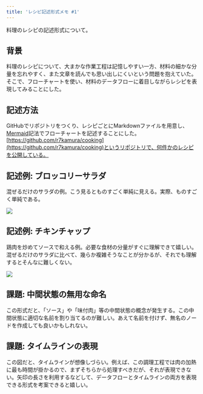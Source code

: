 ```yaml
---
title: 'レシピ記述形式メモ #1'
---
```

料理のレシピの記述形式について。

背景
--

料理のレシピについて、大まかな作業工程は記憶しやすい一方、材料の細かな分量を忘れやすく、また文章を読んでも思い出しにくいという問題を抱えていた。そこで、フローチャートを使い、材料のデータフローに着目しながらレシピを表現してみることにした。

記述方法
----

GitHubでリポジトリをつくり、レシピごとにMarkdownファイルを用意し、[Mermaid](https://mermaid-js.github.io/)記法でフローチャートを記述することにした。[https://github.com/r7kamura/cooking](https://github.com/r7kamura/cooking)というリポジトリで、何件かのレシピを公開している。

記述例: ブロッコリーサラダ
--------------

混ぜるだけのサラダの例。こう見るとものすごく単純に見える。実際、ものすごく単純である。

![](https://lh3.googleusercontent.com/docs/ADP-6oFMI743sb3ROPDLWvgLMjmGIM7PxQS6IOjMKH2Bard-aK1HRFWc46cHhH-bz98YYkcpqneePgp8PQS5Oor1qLf7CebEMxlbG4WUy6OXn-ZIqVxZ2BARvXGjYdxr_LksQhLX7JqHO5zF9vQzDU9CSfpO5XtL0ASOWQR8Nm_EaVzNSCQVw91siWEbNb9wvlNB17KNbxLpWTvR1CPXyqYIXcLLwAQVJCwwzEOTn6hf_YYM-qREMSJ0YC_Ir-WPwg_iyqwsDVrXGmUt4XQ_DOwpdbyMIOLuRz0KMhL2OGmjIYnOCGDNpDIbLogNo0uE-gFk8kggL-ZwvJwuAZoEtQr-k5CsTyFX2ZW55L_AeRm-G3KngzLV3tyO3KpGWu1jIpA29M2VmoVjkirTDJzrlFoHvJ15byr5FnfJ1H3JZlq96r1G_2GWqqn1BdgvwDSw-zScEVSZ2QTOM8lIqNDF6DGCJ8belSKGHsElC7COex2DCjEW2NPOqP4RV3D5KRAI4zoe7F_bdF5YZjvsOrs1K72p432OkykC0HP07aBddG1diGdG6bmlfetyZQ7aPN2LXxafNkcr9eyvo6-9tTcbg1RxKyDqynBQjoyb7wuV2brtTjA160rMz-nyiSaRFeRUwfnp1yFeRsmD6tAguKBGBHJcBz4sEj63fGCDk1QOJSx8GbiH2mdQvnmBbLYP1aJrX8HQw5LcaejqLsxFgdMNrSksX7bEQ5IefOYIIDA2gDbXSPMyF1y8JlztjWXMDla4r7DujseoC_trBnP0P-IhdFF0PqtCyUww5UqLXXFrEMqZiAguyt7rammrBIP8QJeDGUhUQZw5aA-gkwDROCq1RqV0UF8A1inKql795oBSEH0dQq93ejYd4AL6DQwidAxL11tf9qSwILmcPVFrG4AE3ZJiW0gmKVkpJ4MiYXzcF1f74Re_3GDEdHYzDg7epwQxN9qU4w7qMKn5-uTg2sMtvbGddp9kTdQ5NB-dBla8hAZgg9c1k8vLe3HVdAlxwXrV7VI-ELp_qAqHcybjDea2l5Hvoyh0_BA8O1ISIQPKOmn2QC2nT05CFsUGZLpVdp4I95IVc97YcsNj5fOftDT2XoJX8Q3qaT0NN8_PjUTNFJ7GS_bhxKD1en4YhojalL3BwjhcpJ1otX1iKAQhREpDLeAzcuGlJYUfwZJpxnWVi7GlIX_WMbXweWqeuzqm4yvypiu8MwhpYiJkuzgMJqrCnzMFaru3fHue9X0naeWqiLPbiOZTftRL)

記述例: チキンチャップ
------------

鶏肉を炒めてソースで和える例。必要な食材の分量がすぐに理解できて嬉しい。混ぜるだけのサラダに比べて、幾らか複雑そうなことが分かるが、それでも理解するとそんなに難しくない。

![](https://lh3.googleusercontent.com/docs/ADP-6oHoEShuLXgYr5fVeWj3Mqlygq1Q_G0LZOMyOO8OM1i49LWou0F5JN4IHv0dord01uYnX2FMU_g80bqs34m6mS_8K8JGiYsqa1g4Dd1u2GWqT9FZIUrl8aEHgMkRk2kb1mPX2ECZrGeGEk_GY02ItFJDeqgBaZLUTPc3JB2MqVRe9_7Q_i1YBG6rvtvWI5gTc5nBUXo4OkmTTW4CChX9l8O5rhthE53ZDAtMTlPVfyJPhn5TPnB6OuhnuF2csK0qgHrp2OiRZzXhC_dUbEcPijfOlFKf60JXFzsQ4epk0JhWJQopQaf8GL023QHAzI2VT_Uy_0YDYc7rwaW_s5KtAM_bECFUgvA0ELJs1_Hsk1w-u0h3QOYny6X1VMLcboIfgyV09hWb77n-3KGFQrD1rj1yy_lTyZcpWpe5NipfyESSlABAH291TAhBgKp1Npln-V4k_4nmssv6ku2GH-u8lpihX-JjaoVc3MpCO-OMul8m0uQ4FzMrpvhcKpndcPGomL1YNylWnO_5zkD5RxSxd9whoNWdqaISIYqlyM7t1_MqMh57k6EbqSKwwoOrtBcHGumIk-s-RB9VWXQTN6t_P3dn1fKYoMSnCkUq_dPfqabolM0D91uUOx1rP2wE5rGfOnIqTv8XDIJ7BBzvSrVHiF4A71HfM3FfceYSZM-cDcfGFM72oJLsZ76ss7PAZHqnKwbKGjcDBBT41OvJ0SVEzQ_-YedzAgcrC_3L53AZ5ftfwd3OMrkHkR4s37vNdx7ZZPsWLCkKCVg2YhaQrx5kdN5EfPXiLU3kSzHnHFh6QnxO5fSq4sJ5h1YX0htuzYwSIG0s5Mwo39erwgN8NXKOXJ-LQm02xI9G_5jEAXA_g9vfgT_WbW1POmtCoHs_SqMgzAnbYXrupDTzC16RaR2lej2iO02RzSrHG6rlfwrz8s_V8roD6fEqJBP3kOuc1oN3bg1SecrL7wK0IMFF0Wo8hjLL0iG_01TxMdmsmc3ptydxbyluVPiCMyWn9Yv4Zz4LC2KaotJlV7bzhPJCpaswJw_bUDcsoxp8KvaJG4mL7aDbn-fISFPtLmspFugSfhgYintpZExv6n0cB8HwzEGuxa0gln800O2CT5DyIeWsNj0W9IeaZf1mA4HZCvyG8gtWSrvZu2imUq6x8VVYA4pVHd1OENdWsZUWmHCuUJzoO2cCD7vrU-th3CCjGSBesWrrl_kLbMGWp8Z57l3BCmLF2wijFY1Ooy_PppCfEtULDLy2Ea6A)

課題: 中間状態の無用な命名
--------------

この形式だと、「ソース」や「味付肉」等の中間状態の概念が発生する。この中間状態に適切な名前を割り当てるのが難しい。あえて名前を付けず、無名のノードを作成しても良いかもしれない。

課題: タイムラインの表現
-------------

この図だと、タイムラインが想像しづらい。例えば、この調理工程では肉の加熱に最も時間が掛かるので、まずそちらから処理すべきだが、それが表現できない。矢印の長さを利用するなどして、データフローとタイムラインの両方を表現できる形式を考案できると嬉しい。
